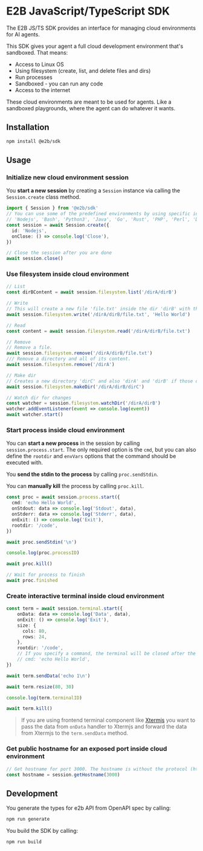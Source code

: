 # E2B JavaScript/TypeScript SDK

The E2B JS/TS SDK provides an interface for managing cloud environments for AI agents.

This SDK gives your agent a full cloud development environment that's sandboxed. That means:

- Access to Linux OS
- Using filesystem (create, list, and delete files and dirs)
- Run processes
- Sandboxed - you can run any code
- Access to the internet

These cloud environments are meant to be used for agents. Like a sandboxed playgrounds, where the agent can do whatever it wants.

## Installation

```sh
npm install @e2b/sdk
```

## Usage

### Initialize new cloud environment session

You **start a new session** by creating a `Session` instance via calling the `Session.create` class method.

```ts
import { Session } from '@e2b/sdk'
// You can use some of the predefined environments by using specific id:
// 'Nodejs', 'Bash', 'Python3', 'Java', 'Go', 'Rust', 'PHP', 'Perl', 'DotNET'
const session = await Session.create({ 
  id: 'Nodejs',
  onClose: () => console.log('Close'),
})

// Close the session after you are done
await session.close()
```

### Use filesystem inside cloud environment

```ts
// List
const dirBContent = await session.filesystem.list('/dirA/dirB')

// Write
// This will create a new file 'file.txt' inside the dir 'dirB' with the content 'Hello world'.
await session.filesystem.write('/dirA/dirB/file.txt', 'Hello World')

// Read
const content = await session.filesystem.read('/dirA/dirB/file.txt')

// Remove
// Remove a file.
await session.filesystem.remove('/dirA/dirB/file.txt')
/// Remove a directory and all of its content.
await session.filesystem.remove('/dirA')

// Make dir
// Creates a new directory 'dirC' and also 'dirA' and 'dirB' if those directories don't already exist.
await session.filesystem.makeDir('/dirA/dirB/dirC')

// Watch dir for changes
const watcher = session.filesystem.watchDir('/dirA/dirB')
watcher.addEventListener(event => console.log(event))
await watcher.start()
```

### Start process inside cloud environment

You can **start a new process** in the session by calling `session.process.start`. The only required option is the `cmd`, but you can also define the `rootdir` and `envVars` options that the command should be executed with.

You **send the stdin to the process** by calling `proc.sendStdin`.

You can **manually kill** the process by calling `proc.kill`.

```ts
const proc = await session.process.start({
  cmd: 'echo Hello World',
  onStdout: data => console.log('Stdout', data),
  onStderr: data => console.log('Stderr', data),
  onExit: () => console.log('Exit'),
  rootdir: '/code',
})

await proc.sendStdin('\n')

console.log(proc.processID)

await proc.kill()

// Wait for process to finish
await proc.finished
```

### Create interactive terminal inside cloud environment

```ts
const term = await session.terminal.start({
    onData: data => console.log('Data', data),
    onExit: () => console.log('Exit'),
    size: {
      cols: 80,
      rows: 24,
    },
    rootdir: '/code',
    // If you specify a command, the terminal will be closed after the command finishes.
    // cmd: 'echo Hello World',
})

await term.sendData('echo 1\n')

await term.resize(80, 30)

console.log(term.terminalID)

await term.kill()
```

> If you are using frontend terminal component like [Xtermjs](https://github.com/xtermjs/xterm.js/) you want to pass the data from `onData` handler to Xtermjs and forward the data from Xtermjs to the `term.sendData` method.

### Get public hostname for an exposed port inside cloud environment

```ts
// Get hostname for port 3000. The hostname is without the protocol (http://).
const hostname = session.getHostname(3000)
```

## Development

You generate the types for e2b API from OpenAPI spec by calling:

```sh
npm run generate
```

You build the SDK by calling:

```sh
npm run build
```
